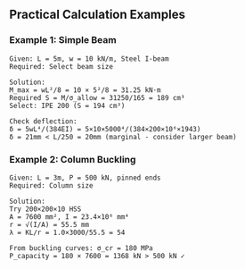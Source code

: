 ## Practical Calculation Examples

### Example 1: Simple Beam
```
Given: L = 5m, w = 10 kN/m, Steel I-beam
Required: Select beam size

Solution:
M_max = wL²/8 = 10 × 5²/8 = 31.25 kN⋅m
Required S = M/σ_allow = 31250/165 = 189 cm³
Select: IPE 200 (S = 194 cm³)

Check deflection:
δ = 5wL⁴/(384EI) = 5×10×5000⁴/(384×200×10⁶×1943)
δ = 21mm < L/250 = 20mm (marginal - consider larger beam)
```

### Example 2: Column Buckling
```
Given: L = 3m, P = 500 kN, pinned ends
Required: Column size

Solution:
Try 200×200×10 HSS
A = 7600 mm², I = 23.4×10⁶ mm⁴
r = √(I/A) = 55.5 mm
λ = KL/r = 1.0×3000/55.5 = 54

From buckling curves: σ_cr = 180 MPa
P_capacity = 180 × 7600 = 1368 kN > 500 kN ✓
```
